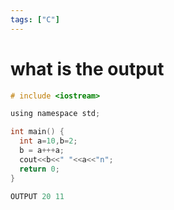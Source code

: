 ```yaml
---
tags: ["C"]
---
```

# what is the output

```c
# include <iostream>

using namespace std;

int main() { 
  int a=10,b=2; 
  b = a+++a; 
  cout<<b<<" "<<a<<"n"; 
  return 0; 
}

OUTPUT 20 11 
```
